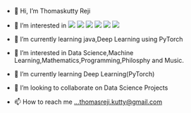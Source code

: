 - 👋 Hi, I’m Thomaskutty Reji
- 👀 I’m interested in 
	<img src="https://img.shields.io/badge/Machine Learning-brightgreen.svg?style=flat"/>
	<img src="https://img.shields.io/badge/Deep Learning-blue.svg?style=flat">
	<img src="https://img.shields.io/badge/Statistics-grey.svg?style=flat">
	<img src="https://img.shields.io/badge/Programming-orange.svg?style=flat">
	<img src="https://img.shields.io/badge/Philosophy-red.svg?style=flat">
	<img src="https://img.shields.io/badge/Music-yellow.svg?style=flat">

- 🌱 I’m currently learning java,Deep Learning using PyTorch
- 👀 I’m interested in Data Science,Machine Learning,Mathematics,Programming,Philosphy and Music. 
- 🌱 I’m currently learning Deep Learning(PyTorch)
- 💞️ I’m looking to collaborate on Data Science Projects
- 📫 How to reach me ...thomasreji.kutty@gmail.com 
